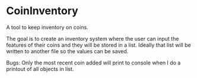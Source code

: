 # CoinInventory
A tool to keep inventory on coins.

The goal is to create an inventory system where the user can input the features of their coins and they will be stored in a list. Ideally that list will be written to another file so the values can be saved.

Bugs:
Only the most recent coin added will print to console when I do a printout of all objects in list.
